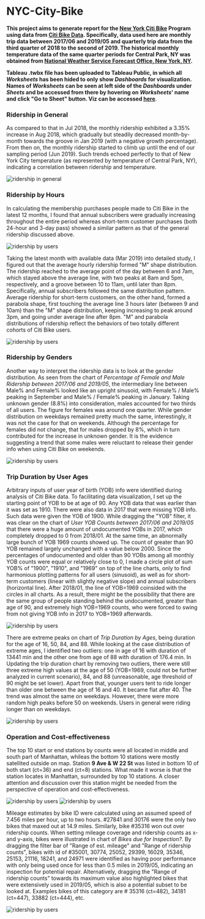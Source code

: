 # NYC-City-Bike

<p><strong>This project aims to generate report for the <a href="https://en.wikipedia.org/wiki/Citi_Bike">New York Citi Bike</a> Program using data from <a href="https://www.citibikenyc.com/system-data">Citi Bike Data</a>. Specifically, data used here are monthly trip data between 2017/06 and 2019/05 and quarterly trip data from the third quarter of 2018 to the second of 2019. The historical monthly temperature data of the same quarter periods for Central Park, NY was obtained from <a href="https://w2.weather.gov/climate/index.php?wfo=okx">National Weather Service Forecast Office, New York, NY</a>.</strong></p>

<p><strong>Tableau .twbx file has been uploaded to Tableau Public, in which all <i>Worksheets</i> has been hided to only show <i>Dashboards</i> for visualization. Names of <i>Worksheets</i> can be seen at left side of the <i>Dashboards</i> under <i>Sheets</i> and be accessed from there by hovering on <i>Worksheets</i>' name and click "Go to Sheet" button. Viz can be accessed <a href="https://public.tableau.com/profile/lei8768#!/vizhome/NYCCitiBikeAnalytics/DBRidershipinGeneral?publish=yes">here</a></strong>.</p>

<h3>Ridership in General</h3>

<p>As compared to that in Jul 2018, the monthly ridership exhibited a 3.35% increase in Aug 2018, which gradually but steadily decreased month-by-month towards the groove in Jan 2019 (with a negative growth percentage). From then on, the monthly ridership started to climb up until the end of our sampling period (Jun 2019). Such trends echoed perfectly to that of New York City temperature (as represented by temperature of Central Park, NY), indicating a correlation between ridership and temperature.</p>
<img src="/data/figures/readme-images/ridership-in-general.png" alt="ridership in general">
  
<h3>Ridership by Hours</h3>

<p>In calculating the membership purchases people made to Citi Bike in the latest 12 months, I found that annual subscribers were gradually increasing throughout the entire period whereas short-term customer purchases (both 24-hour and 3-day pass) showed a similar pattern as that of the general ridership discussed above.</p>
<img src="/data/figures/readme-images/ridership-by-users.png" alt="ridership by users">

<p>Taking the latest month with available data (Mar 2019) into detailed study, I figured out that the average hourly ridership formed "M" shape distribution. The ridership reached to the average point of the day between 6 and 7am, which stayed above the average line, with two peaks at 8am and 5pm, respectively, and a groove between 10 to 11am, until later than 8pm. Specifically, annual subscribers followed the same distribution pattern. Average ridership for short-term customers, on the other hand, formed a parabola shape, first touching the average line 3 hours later (between 9 and 10am) than the "M" shape distribution, keeping increasing to peak around 3pm, and going under average line after 8pm. "M" and parabola distributions of ridership reflect the behaviors of two totally different cohorts of Citi Bike users.</p>
<img src="/data/figures/readme-images/ridership-by-hours.png" alt="ridership by users"> 

<h3>Ridership by Genders</h3>

<p>Another way to interpret the ridership data is to look at the gender distribution. As seen from the chart of <i>Percentage of Female and Male Ridership between 2017/06 and 2019/05</i>, the intermediary line between Male% and Female% looked like an upright sinusoid, with Female% / Male% peaking in September and Male% / Female% peaking in January. Taking unknown gender (8.8%) into consideration, males accounted for two thirds of all users. The figure for females was around one quarter. While gender distribution on weekdays remained pretty much the same, interestingly, it was not the case for that on weekends. Although the percentage for females did not change, that for males dropped by 8%, which in turn contributed for the increase in unknown gender. It is the evidence suggesting a trend that some males were reluctant to release their gender info when using Citi Bike on weekends.</p>
<img src="/data/figures/readme-images/gender-distr-ridershp.png" alt="ridership by users"> 

<h3>Trip Duration by User Ages</h3>

<p>Arbitrary inputs of user year of birth (YOB) info were identified during analysis of Citi Bike data. To facilitating data visualization, I set up the starting point of YOB to be at age of 90. Any YOB data that was earlier than it was set as 1910. There were also data in 2017 that were missing YOB info. Such data were given the YOB of 1900. While dragging the "YOB" filter, it was clear on the chart of <i>User YOB Counts between 2017/06 and 2019/05</i> that there were a huge amount of undocumented YOBs in 2017, which completely dropped to 0 from 2018/01. At the same time, an abnormally large bunch of YOB 1969 counts showed up. The count of greater than 90 YOB remained largely unchanged with a value below 2000. Since the percentages of undocumented and older than 90 YOBs among all monthly YOB counts were equal or relatively close to 0, I made a circle plot of sum YOB% of "1900", "1910", and "1969" on top of the line charts, only to find harmonious plotting patterns for all users (sinusoid), as well as for short-term customers (linear with slightly negative slope) and annual subscribers (horizontal line). After 2018/01, the line of YOB=1969 coinsided with the circles in all charts. As a result, there might be the possibility that there are the same group of people standing behind the undocumented, greater than age of 90, and extremely high YOB=1969 counts, who were forced to swing from not giving YOB info in 2017 to YOB=1969 afterwards.</p>
<img src="/data/figures/readme-images/user-yob-counts.png" alt="ridership by users">   

<p>There are extreme peaks on chart of <i>Trip Duration by Ages</i>, being duration for the age of 16, 50, 84, and 88. While looking at the case distribution of extreme ages, I identified two outliers: one in age of 16 with duration of 13441 min and the other one from age of 88 with duration of 176.4 min. In Updating the trip duration chart by removing two outliers, there were still three extreme high values at the age of 50 (YOB=1969, could not be further analyzed in current scenario), 84, and 88 (unreasonable, age threshold of 90 might be set lower). Apart from that, younger users tent to ride longer than older one between the age of 16 and 40. It became flat after 40. The trend was almost the same on weekdays. However, there were more random high peaks before 50 on weekends. Users in general were riding longer than on weekdays.</p>
<img src="/data/figures/readme-images/duration-by-age.png" alt="ridership by users"> 
  
<h3>Operation and Cost-effectiveness</h3>

<p>The top 10 start or end stations by counts were all located in middle and south part of Manhattan, whileas the bottom 10 stations were mostly satellited outside on map. Station <strong>9 Ave & W 22 St</strong> was listed in bottom 10 of both start (ct=36) and end (ct=8) stations. What made it worse is that the station locates in Manhattan, surrounded by top 10 stations. A closer attention and discussion over this station might be needed from the perspective of operation and cost-effectiveness.</p>
<img src="/data/figures/readme-images/ridership-by-tb10-start-sta.png" alt="ridership by users"> 
<img src="/data/figures/readme-images/ridership-by-tb10-end-sta.png" alt="ridership by users"> 

<p>Mileage estimates by bike ID were calculated using an assumed speed of 7.456 miles per hour, up to two hours. #27841 and 30176 were the only two bikes that maxed out at 14.9 miles. Similarly, bike #35316 won out over ridership counts. When setting mileage coverage and ridership counts as x- and y-axis, bikes were illustrated in chart of <i>Bikes due for Inspection?</i>. By dragging the filter bar of "Range of est. mileage" and "Range of ridership counts", bikes with id of #35001, 30774, 25052, 29399, 16029, 35346, 25153, 21116, 18241, and 24971 were identified as having poor performance with only being used once for less than 0.5 miles in 2019/05, indicating an inspection for potential repair. Alternatively, dragging the "Range of ridership counts" towards its maximum value also highlighted bikes that were extensively used in 2019/05, which is also a potential subset to be looked at. Examples bikes of this category are # 35316 (ct=482), 34181 (ct=447), 33882 (ct=444), etc.</p>
<img src="/data/figures/readme-images/ridership-by-bikeid.png" alt="ridership by users"> 
